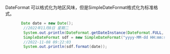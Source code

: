 DateFormat 可以格式化为地区风味，但是SimpleDateFormat格式化为标准格式。
````java
       Date date = new Date();
        //2022年11月8日 星期二
        System.out.println(DateFormat.getDateInstance(DateFormat.FULL, Locale.CHINA).format(date));
        SimpleDateFormat sdf = new SimpleDateFormat("yyyy-MM-dd HH:mm:ss");
        //2022-11-08 09:22:03
        System.out.println(sdf.format(date));
        
````